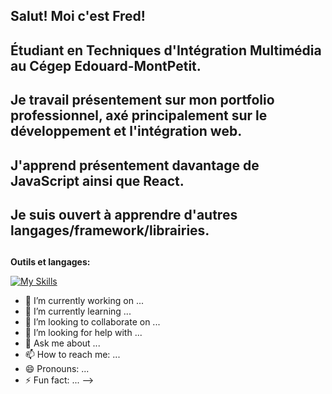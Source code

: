 ## Salut! Moi c'est Fred!

## Étudiant en Techniques d'Intégration Multimédia au Cégep Edouard-MontPetit.

## Je travail présentement sur mon portfolio professionnel, axé principalement sur le développement et l'intégration web.
## J'apprend présentement davantage de JavaScript ainsi que React.
## Je suis ouvert à apprendre d'autres langages/framework/librairies.
##



**Outils et langages:**

[![My Skills](https://skillicons.dev/icons?i=js,html,css,wasm)](https://skillicons.dev)
- 🔭 I’m currently working on ...
- 🌱 I’m currently learning ...
- 👯 I’m looking to collaborate on ...
- 🤔 I’m looking for help with ...
- 💬 Ask me about ...
- 📫 How to reach me: ...
- 😄 Pronouns: ...
- ⚡ Fun fact: ...
-->
